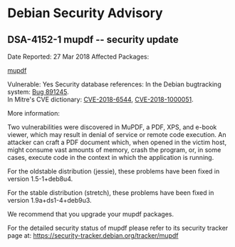
Debian Security Advisory
========================


DSA-4152-1 mupdf -- security update
-----------------------------------



Date Reported:
27 Mar 2018
Affected Packages:

[mupdf](https://packages.debian.org/src:mupdf)

Vulnerable:
Yes
Security database references:
In the Debian bugtracking system: [Bug 891245](https://bugs.debian.org/cgi-bin/bugreport.cgi?bug=891245).  
In Mitre's CVE dictionary: [CVE-2018-6544](https://security-tracker.debian.org/tracker/CVE-2018-6544), [CVE-2018-1000051](https://security-tracker.debian.org/tracker/CVE-2018-1000051).  

More information:

Two vulnerabilities were discovered in MuPDF, a PDF, XPS, and e-book
viewer, which may result in denial of service or remote code execution.
An attacker can craft a PDF document which, when opened in the victim
host, might consume vast amounts of memory, crash the program, or, in
some cases, execute code in the context in which the application is
running.


For the oldstable distribution (jessie), these problems have been fixed
in version 1.5-1+deb8u4.


For the stable distribution (stretch), these problems have been fixed in
version 1.9a+ds1-4+deb9u3.


We recommend that you upgrade your mupdf packages.


For the detailed security status of mupdf please refer to
its security tracker page at:
<https://security-tracker.debian.org/tracker/mupdf>





